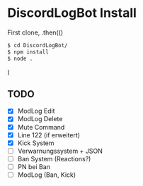 # DiscordLogBot Install
First clone, .then(()
```bash
$ cd DiscordLogBot/
$ npm install
$ node .
```
)

## TODO
- [x] ModLog Edit
- [x] ModLog Delete
- [x] Mute Command
- [x] Line 122 (if erweitert)
- [x] Kick System
- [ ] Verwarnungssystem + JSON
- [ ] Ban System (Reactions?)
- [ ] PN bei Ban
- [ ] ModLog (Ban, Kick)
